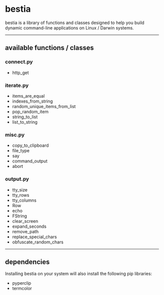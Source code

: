 # bestia
bestia is a library of functions and classes designed to help you build dynamic command-line applications on Linux / Darwin systems.

***
## available functions / classes
### connect.py
* http_get

### iterate.py
* items_are_equal
* indexes_from_string
* random_unique_items_from_list
* pop_random_item
* string_to_list
* list_to_string

### misc.py
* copy_to_clipboard
* file_type
* say
* command_output
* abort

### output.py
* tty_size
* tty_rows
* tty_columns
* Row
* echo
* FString
* clear_screen
* expand_seconds
* remove_path
* replace_special_chars
* obfuscate_random_chars

***
## dependencies
Installing bestia on your system will also install the following pip libraries:

* pyperclip
* termcolor
